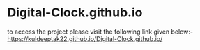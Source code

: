 # Digital-Clock.github.io

to access the project please visit the following link given below:-
https://kuldeeptak22.github.io/Digital-Clock.github.io/
